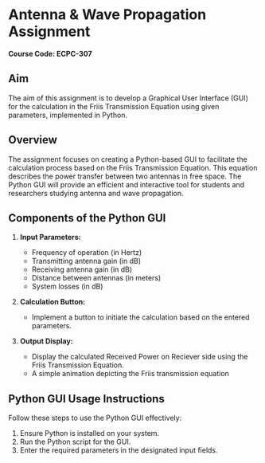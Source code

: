 # Antenna & Wave Propagation Assignment
**Course Code: ECPC-307**

## Aim
The aim of this assignment is to develop a Graphical User Interface (GUI) for the calculation in the Friis Transmission Equation using given parameters, implemented in Python.

## Overview
The assignment focuses on creating a Python-based GUI to facilitate the calculation process based on the Friis Transmission Equation. This equation describes the power transfer between two antennas in free space. The Python GUI will provide an efficient and interactive tool for students and researchers studying antenna and wave propagation.

## Components of the Python GUI
1. **Input Parameters:**
   - Frequency of operation (in Hertz)
   - Transmitting antenna gain (in dB)
   - Receiving antenna gain (in dB)
   - Distance between antennas (in meters)
   - System losses (in dB)

2. **Calculation Button:**
   - Implement a button to initiate the calculation based on the entered parameters.

3. **Output Display:**
   - Display the calculated Received Power on Reciever side using the Friis Transmission Equation.
   - A simple animation depicting the Friis transmission equation

## Python GUI Usage Instructions
Follow these steps to use the Python GUI effectively:

1. Ensure Python is installed on your system.
2. Run the Python script for the GUI.
3. Enter the required parameters in the designated input fields.
